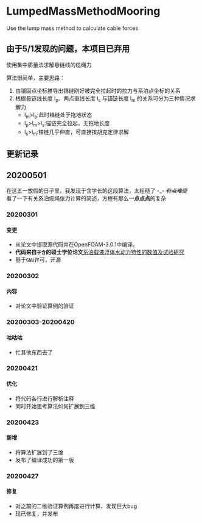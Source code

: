 # LumpedMassMethodMooring
Use the lump mass method to calculate cable forces

## 由于5/1发现的问题，本项目已弃用

使用集中质量法求解悬链线的缆绳力

算法很简单，主要思路：
1. 由锚固点坐标推导出锚链刚好被完全拉起时的拉力与系泊点坐标的关系
2. 根据悬链线长度 l<sub>p</sub>、两点直线长度 l<sub>s</sub> 与锚链长度 l<sub>m</sub> 的关系可分为三种情况求解力
    - l<sub>m</sub>>l<sub>p</sub>:此时锚链处于拖地状态
    - l<sub>p</sub>>l<sub>m</sub>>l<sub>s</sub>:锚链完全拉起，无拖地长度
    - l<sub>s</sub>>l<sub>m</sub>:锚链几乎伸直，可直接按胡克定律求解

## 更新记录

## 20200501

在这五一放假的日子里，我发现于含学长的这段算法，太粗糙了 \-\_\-  ~~_有点难受_~~  
看了一下有关系泊缆绳张力计算的简述，方程有那么**一点点点**的复杂


### 20200301

#### 变更
* 从论文中提取源代码并在OpenFOAM-3.0.1中编译。
* **代码来自`于含`的硕士学位论文**[系泊载液浮体水动力特性的数值及试验研究](http://gb.oversea.cnki.net/KCMS/detail/detailall.aspx?filename=1018869021.nh&dbcode=CMFD&dbname=CMFD2019)
* 基于`GNU`许可，开源

### 20200302

#### 内容

* 对论文中验证算例的验证



### 20200303-20200420

#### 咕咕咕

* 忙其他东西去了

### 20200421

#### 优化

* 将代码各行进行解析注释 
* 同时开始思考算法如何扩展到三维

### 20200423

#### 新增

* 将算法扩展到了三维 
* 发布了编译成功的第一版

### 20200427

#### 修复

* 对之前的二维验证算例再度进行计算，发现巨大bug
* 现已修复，并发布

